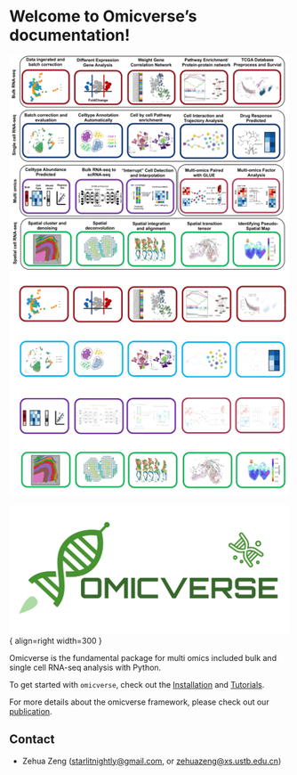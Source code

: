 # Welcome to Omicverse’s documentation!

![omicverse-light](img/omicverse.png#gh-light-mode-only)
![omicverse-dark](img/omicverse_dark.png#gh-dark-mode-only)


<div class="result" markdown>

![Image title](img/logo.png){ align=right width=300 }

Omicverse is the fundamental package for multi omics included bulk and single cell RNA-seq analysis with Python.

To get started with `omicverse`, check out the [Installation](Installation_guild) and [Tutorials](Tutorial).

For more details about the omicverse framework, please check out our [publication](https://www.nature.com/articles/s41467-024-50194-3).

</div>



<div class="Contact" markdown>

## Contact

- Zehua Zeng ([starlitnightly@gmail.com](mailto:starlitnightly@gmail.com), or [zehuazeng@xs.ustb.edu.cn](mailto:zehuazeng@xs.ustb.edu.cn))

</div>
